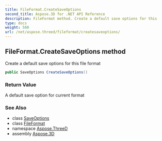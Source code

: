 ```yaml
---
title: FileFormat.CreateSaveOptions
second_title: Aspose.3D for .NET API Reference
description: FileFormat method. Create a default save options for this file format
type: docs
weight: 560
url: /net/aspose.threed/fileformat/createsaveoptions/
---
```

## FileFormat.CreateSaveOptions method

Create a default save options for this file format

```csharp
public SaveOptions CreateSaveOptions()
```

### Return Value

A default save option for current format

### See Also

* class [SaveOptions](../../../aspose.threed.formats/saveoptions/)
* class [FileFormat](../)
* namespace [Aspose.ThreeD](../../../aspose.threed/)
* assembly [Aspose.3D](../../../)


